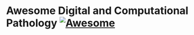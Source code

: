 # Awesome Digital and Computational Pathology [![Awesome](https://awesome.re/badge.svg)](https://awesome.re)
